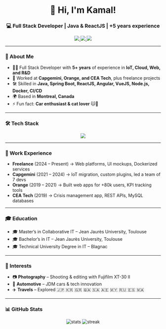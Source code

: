 <h1 align="center">👋 Hi, I'm Kamal!</h1>
<h3 align="center">💻 Full Stack Developer | Java & ReactJS | +5 years experience</h3>

<p align="center">
  <a href="https://kamalcodes.dev" target="_blank">
    <img src="https://img.shields.io/badge/Portfolio-kamalcodes.dev-6c3cdd?style=for-the-badge&logo=vercel&logoColor=white" />
  </a>
  <a href="https://linkedin.com/in/kamal-aarab" target="_blank">
    <img src="https://img.shields.io/badge/LinkedIn-Kamal%20Aarab-blue?style=for-the-badge&logo=linkedin" />
  </a>
  <a href="https://instagram.com/kamalcodes" target="_blank">
    <img src="https://img.shields.io/badge/Instagram-@kamalcodes-E4405F?style=for-the-badge&logo=instagram&logoColor=white" />
  </a>
</p>

---

### 🚀 About Me
- 👨‍💻 Full Stack Developer with **5+ years** of experience in **IoT, Cloud, Web, and R&D**
- 🔭 Worked at **Capgemini, Orange, and CEA Tech**, plus freelance projects
- 🛠️ Skilled in **Java, Spring Boot, ReactJS, Angular, VueJS, Node.js, Docker, CI/CD**
- 🌍 Based in **Montreal, Canada**
- ⚡ Fun fact: **Car enthusiast & cat lover** 🐱🚗

---

### 🛠️ Tech Stack
<p align="center">
  <img src="https://skillicons.dev/icons?i=java,spring,react,angular,vue,ts,js,html,css,nodejs,python,php,postgres,mysql,mongodb,docker,git,jenkins,aws,azure&perline=8" />
</p>

---

### 💼 Work Experience
- **Freelance** (2024 – Present) → Web platforms, UI mockups, Dockerized services  
- **Capgemini** (2021 – 2024) → IoT migration, custom plugins, led a team of 7 devs  
- **Orange** (2019 – 2021) → Built web apps for +80k users, KPI tracking tools  
- **CEA Tech** (2019) → Crisis management app, REST APIs, MySQL databases  

---

### 🎓 Education
- 🎓 Master’s in Collaborative IT – Jean Jaurès University, Toulouse  
- 🎓 Bachelor’s in IT – Jean Jaurès University, Toulouse  
- 🎓 Technical University Degree in IT – Blagnac  

---

### 📸 Interests
- 📷 **Photography** – Shooting & editing with Fujifilm XT-30 II  
- 🚗 **Automotive** – JDM cars & tech innovation  
- ✈️ **Travels** – Explored 🇯🇵 🇰🇷 🇬🇷 🇶🇦 🇸🇦 🇦🇪 🇲🇾 🇷🇺 🇪🇸 🇲🇦  

---

### 📊 GitHub Stats
<p align="center">
  <img src="https://github-readme-stats.vercel.app/api?username=kamalc0des&show_icons=true&theme=tokyonight" alt="stats" />
  <img src="https://github-readme-streak-stats.herokuapp.com/?user=kamalc0des&theme=tokyonight" alt="streak" />
</p>
